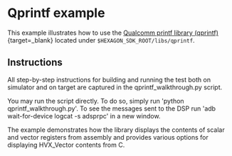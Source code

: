 # Qprintf example

This example illustrates how to use the [Qualcomm printf library (qprintf)](../../doxygen/qprintf/index.html){target=_blank} located under `$HEXAGON_SDK_ROOT/libs/qprintf`.

## Instructions

All step-by-step instructions for building and running the test both on simulator and on target are captured in the qprintf_walkthrough.py script.

You may run the script directly.  To do so, simply run 'python qprintf_walkthrough.py'. To see the messages sent to the DSP run 'adb wait-for-device logcat -s adsprpc' in a new window.

The example demonstrates how the library displays the contents of scalar and vector registers from assembly and provides various options for displaying HVX_Vector contents from C.